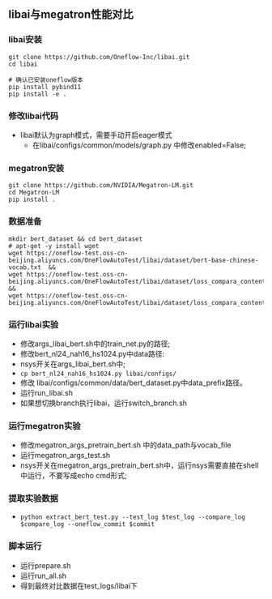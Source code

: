 ## libai与megatron性能对比
### libai安装
```shell
git clone https://github.com/Oneflow-Inc/libai.git
cd libai

# 确认已安装oneflow版本
pip install pybind11
pip install -e .
```
### 修改libai代码
* libai默认为graph模式，需要手动开启eager模式
  * 在libai/configs/common/models/graph.py 中修改enabled=False;

### megatron安装
```shell
git clone https://github.com/NVIDIA/Megatron-LM.git
cd Megatron-LM
pip install .
```

### 数据准备
```shell
mkdir bert_dataset && cd bert_dataset
# apt-get -y install wget
wget https://oneflow-test.oss-cn-beijing.aliyuncs.com/OneFlowAutoTest/libai/dataset/bert-base-chinese-vocab.txt  &&
wget https://oneflow-test.oss-cn-beijing.aliyuncs.com/OneFlowAutoTest/libai/dataset/loss_compara_content_sentence.bin && 
wget https://oneflow-test.oss-cn-beijing.aliyuncs.com/OneFlowAutoTest/libai/dataset/loss_compara_content_sentence.idx
```

### 运行libai实验
* 修改args_libai_bert.sh中的train_net.py的路径;
* 修改bert_nl24_nah16_hs1024.py中data路径:
* nsys开关在args_libai_bert.sh中;
* `cp bert_nl24_nah16_hs1024.py libai/configs/`
* 修改 libai/configs/common/data/bert_dataset.py中data_prefix路径。
* 运行run_libai.sh
* 如果想切换branch执行libai，运行switch_branch.sh

### 运行megatron实验
* 修改megatron_args_pretrain_bert.sh 中的data_path与vocab_file
* 运行megatron_args_test.sh
* nsys开关在megatron_args_pretrain_bert.sh中，运行nsys需要直接在shell中运行，不要写成echo cmd形式;

### 提取实验数据
* `python extract_bert_test.py --test_log $test_log --compare_log $compare_log --oneflow_commit $commit`

### 脚本运行
* 运行prepare.sh
* 运行run_all.sh
* 得到最终对比数据在test_logs/libai下